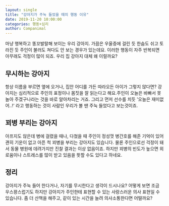 ```yaml
---
layout: single
title: "강아지가 주눅 들었을 때의 행동 이유"
date: 2019-11-20 10:00:00
categories: 행동+심리
author: Companimal
---
```


마냥 행복하고 똥꼬발랄해 보이는 우리 강아지. 가끔은 우울증에 걸린 듯 한숨도 쉬고 토라진 듯 주인이 불러도 쳐다도 안 보는 경우가 있는데요. 이러한 행동이 자주 반복되면 아무래도 걱정이 많이 되죠. 우리 집 강아지 대체 왜 이럴까요?

## 무시하는 강아지

항상 이름을 부르면 옆에 오거나, 집안 어디를 가든 따라오든 아이가 그렇지 않다면? 강아지는 심리적으로 주인의 표정이나 몸짓을 잘 읽는다고 해요.주인이 오늘은 바빠서 못 놀아 주겠구나라는 것을 바로 알아차리는 거죠. 그리고 먼저 선수를 치듯 '오늘은 재미없어..!' 라고 행동하는 것이 사람인 우리가 볼 땐 주눅 들었다고 보는것이죠.

## 꾀병 부리는 강아지

아프지도 않은데 병에 걸렸을 때나, 다쳤을 때 주인이 정성껏 병간호를 해준 기억이 있어 괜히 기운이 없고 아픈 척 꾀병을 부리는 강아지도 있습니다. 물론 주인으로선 걱정이 돼서 동물 병원에 데려가지만 진찰 결과는 이상 없음이죠. 하지만 꾀병의 빈도가 높으면 외로움이나 스트레스를 많이 받고 있음을 뜻할 수도 있다고 하네요.

## 정리

강아지가 주눅 들어 한다거나, 자기를 무시한다고 생각이 드시나요? 어떻게 보면 조금 우스꽝스럽기도 하지만 강아지가 주인한테 표현할 수 있는 사랑스러운 의사 표현일 수 있습니다. 좀 더 산책을 해주고, 같이 있는 시간을 늘려 의사소통한다면 어떨까요?
